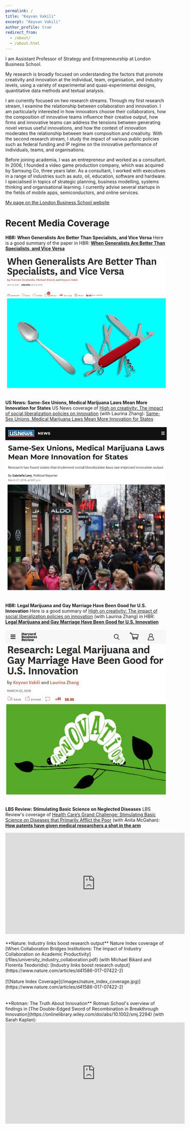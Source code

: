 ```yaml
---
permalink: /
title: "Keyvan Vakili"
excerpt: "Keyvan Vakili"
author_profile: true
redirect_from: 
  - /about/
  - /about.html
---
```


I am Assistant Professor of Strategy and Entrepreneurship at London Business School. 

My research is broadly focused on understanding the factors that promote creativity and innovation at the individual, team, organisation, and industry levels, using a variety of experimental and quasi-experimental designs, quantitative data methods and textual analysis.

I am currently focused on two research streams. Through my first research stream, I examine the relationship between collaboration and innovation. I am particularly interested in how innovators choose their collaborators, how the composition of innovative teams influence their creative output, how firms and innovative teams can address the tensions between generating novel versus useful innovations, and how the context of innovation moderates the relationship between team composition and creativity. With the second research stream, I study the impact of various public policies such as federal funding and IP regime on the innovative performance of individuals, teams, and organisations. 

Before joining academia, I was an entrepreneur and worked as a consultant. In 2006, I founded a video game production company, which was acquired by Samsung Co, three years later. As a consultant, I worked with executives in a range of industries such as auto, oil, education, software and hardware. I specialised in topics of strategic planning, business modelling, systems thinking and organisational learning. I currently advise several startups in the fields of mobile apps, semiconductors, and online services.

[My page on the London Business School website](https://www.london.edu/faculty-and-research/faculty/profiles/v/vakili-k#.Wnh6gq5l9aR)


Recent Media Coverage
======
**HBR: When Generalists Are Better Than Specialists, and Vice Versa**
Here is a good summary of the paper in HBR: [<b>When Generalists Are Better Than Specialists, and Vice Versa</b>](https://hbr.org/2018/07/when-generalists-are-better-than-specialists-and-vice-versa)<br><br>
[![HBR Coverage](/images/hbr_specialists_generalists.jpg)](https://hbr.org/2018/07/when-generalists-are-better-than-specialists-and-vice-versa)
<br>
<br>

**US News: Same-Sex Unions, Medical Marijuana Laws Mean More Innovation for States**
US News coverage of  [High on creativity: The impact of social liberalization policies on innovation](https://onlinelibrary.wiley.com/doi/abs/10.1002/smj.2778) (with Laurina Zhang): [Same-Sex Unions, Medical Marijuana Laws Mean More Innovation for States](https://www.usnews.com/news/national-news/articles/2018-03-27/same-sex-unions-medical-marijuana-laws-mean-more-innovation-for-states)<br><br>
[![US News Coverage](/images/usnews_coverage_high_on_creativity.jpg)](https://www.usnews.com/news/national-news/articles/2018-03-27/same-sex-unions-medical-marijuana-laws-mean-more-innovation-for-states)
<br>
<br>

**HBR: Legal Marijuana and Gay Marriage Have Been Good for U.S. Innovation**
Here is a good summary of [High on creativity: The impact of social liberalization policies on innovation](https://onlinelibrary.wiley.com/doi/abs/10.1002/smj.2778) (with Laurina Zhang) in HBR: [<b>Legal Marijuana and Gay Marriage Have Been Good for U.S. Innovation</b>](https://hbr.org/2018/03/research-legal-marijuana-and-gay-marriage-have-been-good-for-u-s-innovation)<br><br>
[![HBR Coverage](/images/hbr_coverage_high_on_creativity.jpg)](https://hbr.org/2018/03/research-legal-marijuana-and-gay-marriage-have-been-good-for-u-s-innovation)
<br>
<br>

**LBS Review: Stimulating Basic Science on Neglected Diseases**
LBS Review's coverage of [Health Care’s Grand Challenge: Stimulating Basic Science on Diseases that Primarily Afflict the Poor](http://amj.aom.org/content/59/6/1917.short) (with Anita McGahan): [<b>How patents have given medical researchers a shot in the arm</b>](http://bit.ly/2g2Jvkn)
<iframe width="560" height="315" src="https://www.youtube.com/embed/6RipcCfLiyU?rel=0" frameborder="0" allow="autoplay; encrypted-media" allowfullscreen></iframe>
<br>
<br>
**Nature: Industry links boost research output**
Nature Index coverage of [When Collaboration Bridges Institutions: The Impact of Industry Collaboration on Academic Productivity](/files/university_industry_collaboration.pdf) (with Michael Bikard and Florenta Teodoridis): [Industry links boost research output](https://www.nature.com/articles/d41586-017-07422-2)<br><br>
[![Nature Index Coverage](/images/nature_index_coverage.jpg)](https://www.nature.com/articles/d41586-017-07422-2)
<br>
<br>
<br>
**Rotman: The Truth About Innovation**
Rotman School's overview of findings in [The Double-Edged Sword of Recombination in Breakthrough Innovation](https://onlinelibrary.wiley.com/doi/abs/10.1002/smj.2294) (with Sarah Kaplan):
<iframe width="560" height="315" src="https://www.youtube.com/embed/IOko5gEFN4Y?rel=0" frameborder="0" allow="autoplay; encrypted-media" allowfullscreen></iframe>

